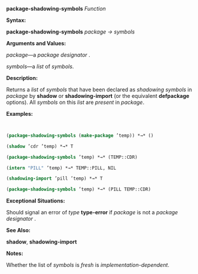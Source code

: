 **package-shadowing-symbols** *Function* 



**Syntax:** 



**package-shadowing-symbols** *package → symbols* 



**Arguments and Values:** 



*package*—a *package designator* . 



*symbols*—a *list* of *symbols*. 



**Description:** 



Returns a *list* of *symbols* that have been declared as *shadowing symbols* in *package* by **shadow** or **shadowing-import** (or the equivalent **defpackage** options). All *symbols* on this *list* are *present* in *package*. 



**Examples:**
```lisp
 

(package-shadowing-symbols (make-package ’temp)) *→* () 

(shadow ’cdr ’temp) *→* T 

(package-shadowing-symbols ’temp) *→* (TEMP::CDR) 

(intern "PILL" ’temp) *→* TEMP::PILL, NIL 

(shadowing-import ’pill ’temp) *→* T 

(package-shadowing-symbols ’temp) *→* (PILL TEMP::CDR) 


```
**Exceptional Situations:** 



Should signal an error of *type* **type-error** if *package* is not a *package designator* . 



**See Also:** 



**shadow**, **shadowing-import** 



**Notes:** 



Whether the list of *symbols* is *fresh* is *implementation-dependent*. 



